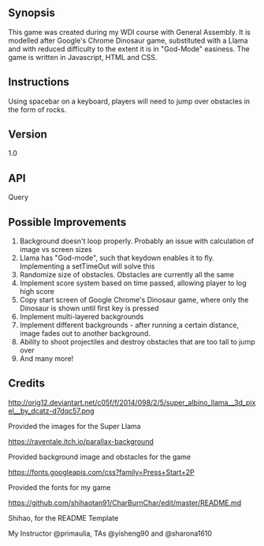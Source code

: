 ## Synopsis

This game was created during my WDI course with General Assembly. It is modelled after Google's Chrome Dinosaur game, substituted with a Llama and with reduced difficulty to the extent it is in "God-Mode" easiness. The game is written in Javascript, HTML and CSS. 

## Instructions

Using spacebar on a keyboard, players will need to jump over obstacles in the form of rocks.   

## Version

1.0

## API

Query

## Possible Improvements

1) Background doesn't loop properly. Probably an issue with calculation of image vs screen sizes
2) Llama has "God-mode", such that keydown enables it to fly. Implementing a setTimeOut will solve this
3) Randomize size of obstacles. Obstacles are currently all the same
4) Implement score system based on time passed, allowing player to log high score
5) Copy start screen of Google Chrome's Dinosaur game, where only the Dinosaur is shown until first key is pressed
6) Implement multi-layered backgrounds
7) Implement different backgrounds - after running a certain distance, image fades out to another background. 
8) Ability to shoot projectiles and destroy obstacles that are too tall to jump over
9) And many more!

## Credits

http://orig12.deviantart.net/c05f/f/2014/098/2/5/super_albino_llama__3d_pixel__by_dcatz-d7dqc57.png

Provided the images for the Super Llama

https://raventale.itch.io/parallax-background

Provided background image and obstacles for the game


https://fonts.googleapis.com/css?family=Press+Start+2P

Provided the fonts for my game

https://github.com/shihaotan91/CharBurnChar/edit/master/README.md

Shihao, for the README Template

My Instructor @primaulia, TAs @yisheng90 and @sharona1610

 


